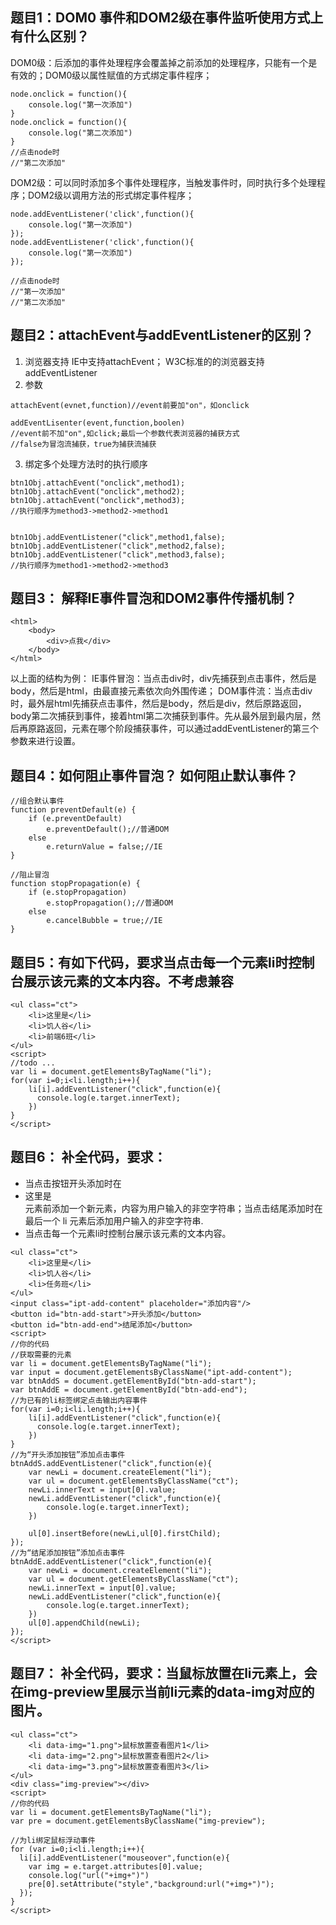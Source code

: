 ## 题目1：DOM0 事件和DOM2级在事件监听使用方式上有什么区别？
DOM0级：后添加的事件处理程序会覆盖掉之前添加的处理程序，只能有一个是有效的；DOM0级以属性赋值的方式绑定事件程序；
```
node.onclick = function(){
	console.log("第一次添加")
}
node.onclick = function(){
	console.log("第二次添加")
}
//点击node时
//"第二次添加"

```
DOM2级：可以同时添加多个事件处理程序，当触发事件时，同时执行多个处理程序；DOM2级以调用方法的形式绑定事件程序；
```
node.addEventListener('click',function(){
	console.log("第一次添加")
});
node.addEventListener('click',function(){
	console.log("第一次添加")
});

//点击node时
//"第一次添加"
//"第二次添加"
```
## 题目2：attachEvent与addEventListener的区别？
1. 浏览器支持
IE中支持attachEvent；
W3C标准的的浏览器支持addEventListener
2. 参数
```
attachEvent(evnet,function)//event前要加"on"，如onclick

addEventLisenter(event,function,boolen)
//event前不加"on",如click;最后一个参数代表浏览器的捕获方式
//false为冒泡流捕获，true为捕获流捕获
```
3. 绑定多个处理方法时的执行顺序
```
btn1Obj.attachEvent("onclick",method1); 
btn1Obj.attachEvent("onclick",method2); 
btn1Obj.attachEvent("onclick",method3);
//执行顺序为method3->method2->method1 


btn1Obj.addEventListener("click",method1,false); 
btn1Obj.addEventListener("click",method2,false); 
btn1Obj.addEventListener("click",method3,false);
//执行顺序为method1->method2->method3 
```

## 题目3： 解释IE事件冒泡和DOM2事件传播机制？
```
<html>
	<body>
		<div>点我</div>
	</body>
</html>	
```
以上面的结构为例：
IE事件冒泡：当点击div时，div先捕获到点击事件，然后是body，然后是html，由最直接元素依次向外围传递；
DOM事件流：当点击div时，最外层html先捕获点击事件，然后是body，然后是div，然后原路返回，body第二次捕获到事件，接着html第二次捕获到事件。先从最外层到最内层，然后再原路返回，元素在哪个阶段捕获事件，可以通过addEventListener的第三个参数来进行设置。

## 题目4：如何阻止事件冒泡？ 如何阻止默认事件？
```
//组合默认事件
function preventDefault(e) {
    if (e.preventDefault)
        e.preventDefault();//普通DOM
    else
        e.returnValue = false;//IE
}

//阻止冒泡
function stopPropagation(e) {
    if (e.stopPropagation)
        e.stopPropagation();//普通DOM
    else
        e.cancelBubble = true;//IE
}
```

## 题目5：有如下代码，要求当点击每一个元素li时控制台展示该元素的文本内容。不考虑兼容
```
<ul class="ct">
    <li>这里是</li>
    <li>饥人谷</li>
    <li>前端6班</li>
</ul>
<script>
//todo ...
var li = document.getElementsByTagName("li");
for(var i=0;i<li.length;i++){
	li[i].addEventListener("click",function(e){
	  console.log(e.target.innerText);
	})
}
</script>
```

## 题目6： 补全代码，要求：
- 当点击按钮开头添加时在<li>这里是</li>元素前添加一个新元素，内容为用户输入的非空字符串；当点击结尾添加时在最后一个 li 元素后添加用户输入的非空字符串.
- 当点击每一个元素li时控制台展示该元素的文本内容。
```
<ul class="ct">
    <li>这里是</li>
    <li>饥人谷</li>
    <li>任务班</li>
</ul>
<input class="ipt-add-content" placeholder="添加内容"/>
<button id="btn-add-start">开头添加</button>
<button id="btn-add-end">结尾添加</button>
<script>
//你的代码
//获取需要的元素
var li = document.getElementsByTagName("li");
var input = document.getElementsByClassName("ipt-add-content");
var btnAddS = document.getElementById("btn-add-start");
var btnAddE = document.getElementById("btn-add-end");
//为已有的li标签绑定点击输出内容事件
for(var i=0;i<li.length;i++){
	li[i].addEventListener("click",function(e){
	  console.log(e.target.innerText);
	})
}
//为“开头添加按钮”添加点击事件
btnAddS.addEventListener("click",function(e){
	var newLi = document.createElement("li");
	var ul = document.getElementsByClassName("ct");
	newLi.innerText = input[0].value;
	newLi.addEventListener("click",function(e){
		console.log(e.target.innerText);
	})

	ul[0].insertBefore(newLi,ul[0].firstChild);
});
//为“结尾添加按钮”添加点击事件
btnAddE.addEventListener("click",function(e){
	var newLi = document.createElement("li");
	var ul = document.getElementsByClassName("ct");
	newLi.innerText = input[0].value;
	newLi.addEventListener("click",function(e){
		console.log(e.target.innerText);
	})
	ul[0].appendChild(newLi);
});
</script>
```

## 题目7： 补全代码，要求：当鼠标放置在li元素上，会在img-preview里展示当前li元素的data-img对应的图片。
```
<ul class="ct">
    <li data-img="1.png">鼠标放置查看图片1</li>
    <li data-img="2.png">鼠标放置查看图片2</li>
    <li data-img="3.png">鼠标放置查看图片3</li>
</ul>
<div class="img-preview"></div>
<script>
//你的代码
var li = document.getElementsByTagName("li");
var pre = document.getElementsByClassName("img-preview");
 
//为li绑定鼠标浮动事件
for (var i=0;i<li.length;i++){
  li[i].addEventListener("mouseover",function(e){
    var img = e.target.attributes[0].value;
    console.log("url("+img+")")
    pre[0].setAttribute("style","background:url("+img+")");
  });
}
</script>
```